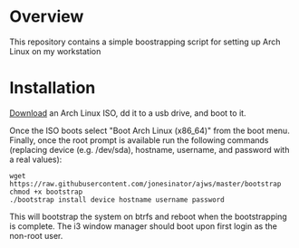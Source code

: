 # Overview
This repository contains a simple boostrapping script for setting up Arch Linux
on my workstation

# Installation
[Download](https://www.archlinux.org/download/) an Arch Linux ISO, dd it to a
usb drive, and boot to it.

Once the ISO boots select "Boot Arch Linux (x86_64)" from the boot menu.
Finally, once the root prompt is available run the following commands (replacing
device (e.g. /dev/sda), hostname, username, and password with a real values):

    wget https://raw.githubusercontent.com/jonesinator/ajws/master/bootstrap
    chmod +x bootstrap
    ./bootstrap install device hostname username password

This will bootstrap the system on btrfs and reboot when the bootstrapping is
complete. The i3 window manager should boot upon first login as the non-root
user.

